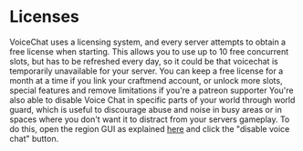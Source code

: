 [//]: # (TITLE:Proximity Voice Chat Licenses)
[//]: # (ICON:fas fa-id-badge)
[//]: # (DESCRIPTION:Using and managing Licenses)
[//]: # (TAGS:voice,voicechat,proximity,talking,calling,calls)

# Licenses
VoiceChat uses a licensing system, and every server attempts to obtain a free license when starting. This allows you to use up to 10 free concurrent slots, but has to be refreshed every day, so it could be that voicechat is temporarily unavailable for your server. You can keep a free license for a month at a time if you link your craftmend account, or unlock more slots, special features and remove limitations if you're a patreon supporter
You're also able to disable Voice Chat in specific parts of your world through world guard, which is useful to discourage abuse and noise in busy areas or in spaces where you don't want it to distract from your servers gameplay. To do this, open the region GUI as explained [here](regions.md) and click the "disable voice chat" button.